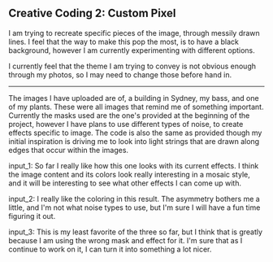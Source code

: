 ## Creative Coding 2: Custom Pixel

I am trying to recreate specific pieces of the image, through messily drawn lines. I feel that the way to make this pop the most, is to have a black background, however I am currently experimenting with different options.

I currently feel that the theme I am trying to convey is not obvious enough through my photos, so I may need to change those before hand in.

-------------------------------------------

The images I have uploaded are of, a building in Sydney, my bass, and one of my plants. These were all images that remind me of something important.
Currently the masks used are the one's provided at the beginning of the project, however I have plans to use different types of noise, to create effects specific to image.
The code is also the same as provided though my initial inspiration is driving me to look into light strings that are drawn along edges that occur within the images.

input_1:
So far I really like how this one looks with its current effects. I think the image content and its colors look really interesting in a mosaic style, and it will be interesting to see what other effects I can come up with.

input_2:
I really like the coloring in this result. The asymmetry bothers me a little, and I'm not what noise types to use, but I'm sure I will have a fun time figuring it out.

input_3:
This is my least favorite of the three so far, but I think that is greatly because I am using the wrong mask and effect for it. I'm sure that as I continue to work on it, I can turn it into something a lot nicer.
